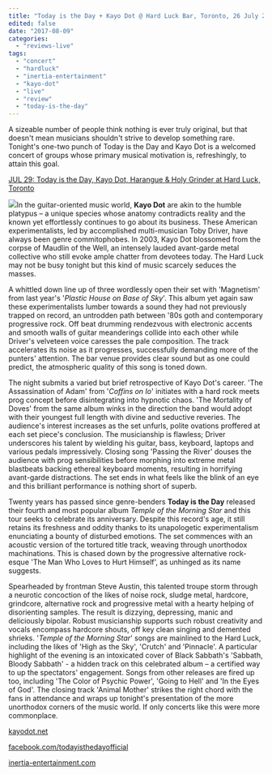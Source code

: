 ```yaml
---
title: "Today is the Day + Kayo Dot @ Hard Luck Bar, Toronto, 26 July 2017"
edited: false
date: "2017-08-09"
categories:
  - "reviews-live"
tags:
  - "concert"
  - "hardluck"
  - "inertia-entertainment"
  - "kayo-dot"
  - "live"
  - "review"
  - "today-is-the-day"
---
```


A sizeable number of people think nothing is ever truly original, but that doesn't mean musicians shouldn't strive to develop something rare. Tonight's one-two punch of Today is the Day and Kayo Dot is a welcomed concert of groups whose primary musical motivation is, refreshingly, to attain this goal.

[JUL 29: Today is the Day, Kayo Dot, Harangue & Holy Grinder at Hard Luck, Toronto](https://www.facebook.com/events/472483699767597/?acontext=%7B%22ref%22%3A%22106%22%2C%22action_history%22%3A%22null%22%7D)

![](https://hellbound.ca/wp-content/uploads/2017/08/kayo-dot-today-is-the-day-toronto-194x300.jpg)In the guitar-oriented music world, **Kayo Dot** are akin to the humble platypus – a unique species whose anatomy contradicts reality and the known yet effortlessly continues to go about its business. These American experimentalists, led by accomplished multi-musician Toby Driver, have always been genre commitophobes. In 2003, Kayo Dot blossomed from the corpse of Maudlin of the Well, an intensely lauded avant-garde metal collective who still evoke ample chatter from devotees today. The Hard Luck may not be busy tonight but this kind of music scarcely seduces the masses.

A whittled down line up of three wordlessly open their set with 'Magnetism' from last year's '_Plastic House on Base of Sky_'. This album yet again saw these experimentalists lumber towards a sound they had not previously trapped on record, an untrodden path between '80s goth and contemporary progressive rock. Off beat drumming rendezvous with electronic accents and smooth walls of guitar meanderings collide into each other while Driver's velveteen voice caresses the pale composition. The track accelerates its noise as it progresses, successfully demanding more of the punters' attention. The bar venue provides clear sound but as one could predict, the atmospheric quality of this song is toned down.

The night submits a varied but brief retrospective of Kayo Dot's career. 'The Assassination of Adam' from '_Coffins on Io_' initiates with a hard rock meets prog concept before disintegrating into hypnotic chaos. 'The Mortality of Doves' from the same album winks in the direction the band would adopt with their youngest full length with divine and seductive reveries. The audience's interest increases as the set unfurls, polite ovations proffered at each set piece's conclusion. The musicianship is flawless; Driver underscores his talent by wielding his guitar, bass, keyboard, laptops and various pedals impressively. Closing song 'Passing the River' douses the audience with prog sensibilities before morphing into extreme metal blastbeats backing ethereal keyboard moments, resulting in horrifying avant-garde distractions. The set ends in what feels like the blink of an eye and this brilliant performance is nothing short of superb.

Twenty years has passed since genre-benders **Today is the Day** released their fourth and most popular album _Temple of the Morning Star_ and this tour seeks to celebrate its anniversary. Despite this record's age, it still retains its freshness and oddity thanks to its unapologetic experimentalism enunciating a bounty of disturbed emotions. The set commences with an acoustic version of the tortured title track, weaving through unorthodox machinations. This is chased down by the progressive alternative rock-esque 'The Man Who Loves to Hurt Himself', as unhinged as its name suggests.

Spearheaded by frontman Steve Austin, this talented troupe storm through a neurotic concoction of the likes of noise rock, sludge metal, hardcore, grindcore, alternative rock and progressive metal with a hearty helping of disorienting samples. The result is dizzying, depressing, manic and deliciously bipolar. Robust musicianship supports such robust creativity and vocals encompass hardcore shouts, off key clean singing and demented shrieks. '_Temple of the Morning Star_' songs are mainlined to the Hard Luck, including the likes of 'High as the Sky', 'Crutch' and 'Pinnacle'. A particular highlight of the evening is an intoxicated cover of Black Sabbath's 'Sabbath, Bloody Sabbath' - a hidden track on this celebrated album – a certified way to up the spectators' engagement. Songs from other releases are fired up too, including 'The Color of Psychic Power', 'Going to Hell' and 'In the Eyes of God'. The closing track 'Animal Mother' strikes the right chord with the fans in attendance and wraps up tonight's presentation of the more unorthodox corners of the music world. If only concerts like this were more commonplace.

[kayodot.net](http://www.kayodot.net/)

[facebook.com/todayisthedayofficial](https://www.facebook.com/todayisthedayofficial/)

[inertia-entertainment.com](http://inertia-entertainment.com/)

